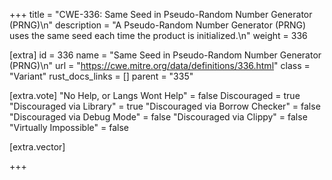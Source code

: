 +++
title = "CWE-336: Same Seed in Pseudo-Random Number Generator (PRNG)\n"
description = "A Pseudo-Random Number Generator (PRNG) uses the same seed each time the product is initialized.\n"
weight = 336

[extra]
id = 336
name = "Same Seed in Pseudo-Random Number Generator (PRNG)\n"
url = "https://cwe.mitre.org/data/definitions/336.html"
class = "Variant"
rust_docs_links = []
parent = "335"

[extra.vote]
"No Help, or Langs Wont Help" = false
Discouraged = true
"Discouraged via Library" = true
"Discouraged via Borrow Checker" = false
"Discouraged via Debug Mode" = false
"Discouraged via Clippy" = false
"Virtually Impossible" = false

[extra.vector]

+++